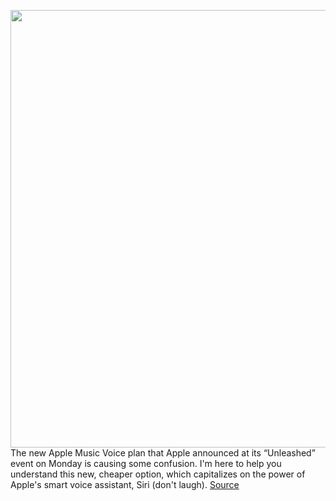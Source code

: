 <img src='https://cdn.vox-cdn.com/thumbor/NKGpPmfF1Mv6Yvqw8PaQZdgzwCU=/0x0:1306x1044/1200x800/filters:focal(549x418:757x626)/cdn.vox-cdn.com/uploads/chorus_image/image/70015527/Apple_HomePod_mini_Apple_Music_Voice_AirPods_3rd_gen_10182021.0.jpg' width='700px' /><br/>
The new Apple Music Voice plan that Apple announced at its “Unleashed” event on Monday is causing some confusion. I'm here to help you understand this new, cheaper option, which capitalizes on the power of Apple's smart voice assistant, Siri (don't laugh).
<a href='https://www.theverge.com/2021/10/19/22734185/new-apple-music-voice-plan-price-features-app'> Source <a/>